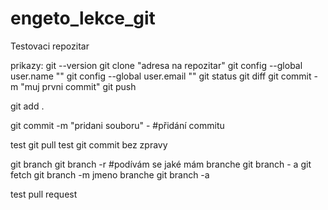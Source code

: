 # engeto_lekce_git
Testovaci repozitar

prikazy:
git --version
git clone "adresa na repozitar"
git config --global user.name ""
git config --global user.email ""
git status
git diff
git commit -m "muj prvni commit"
git push

git add .

git commit -m "pridani souboru" - #přidání commitu


test git pull
test git commit bez zpravy

git branch
git branch -r #podívám se jaké mám branche
git branch - a
git fetch
git branch -m jmeno branche
git branch -a

test pull request

